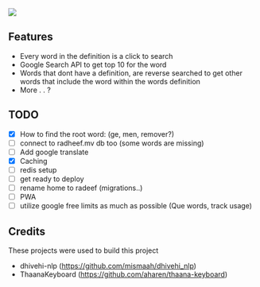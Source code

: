 <img src="https://github.com/fauzaanu/feedar/assets/86226565/9461479a-e2fc-4748-a154-6512381a53d8" />

## Features

- Every word in the definition is a click to search
- Google Search API to get top 10 for the word
- Words that dont have a definition, are reverse searched to get other words that include the word within the words definition
- More . . ?

## TODO

- [x] How to find the root word: (ge, men, remover?)
- [ ] connect to radheef.mv db too (some words are missing)
- [ ] Add google translate
- [x] Caching
- [ ] redis setup
- [ ] get ready to deploy
- [ ] rename home to radeef (migrations..)
- [ ] PWA
- [ ] utilize google free limits as much as possible (Que words, track usage)

## Credits

These projects were used to build this project
- dhivehi-nlp (https://github.com/mismaah/dhivehi_nlp)
- ThaanaKeyboard (https://github.com/aharen/thaana-keyboard)

